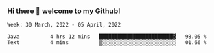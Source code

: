 ### Hi there 👋 welcome to my Github! 

<!--START_SECTION:waka-->
```text
Week: 30 March, 2022 - 05 April, 2022

Java          4 hrs 12 mins   ████████████████████████▓   98.05 % 
Text          4 mins          ▒░░░░░░░░░░░░░░░░░░░░░░░░   01.66 % 
```
<!--END_SECTION:waka-->
